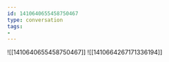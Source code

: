 ```yaml
---
id: 1410640655458750467
type: conversation
tags:
- 
---
```

![[1410640655458750467]]
![[1410664267171336194]]

